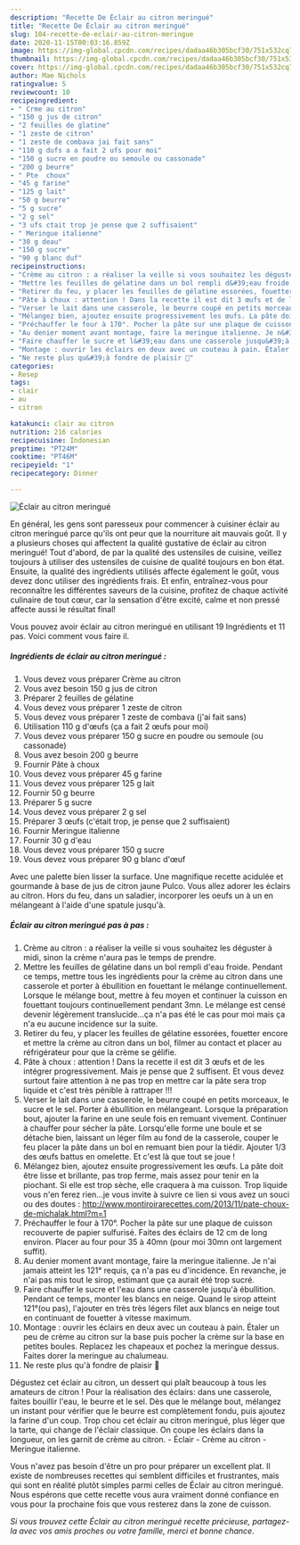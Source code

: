 ```yaml
---
description: "Recette De Éclair au citron meringué"
title: "Recette De Éclair au citron meringué"
slug: 104-recette-de-eclair-au-citron-meringue
date: 2020-11-15T00:03:16.859Z
image: https://img-global.cpcdn.com/recipes/dadaa46b305bcf30/751x532cq70/eclair-au-citron-meringue-photo-principale-de-la-recette.jpg
thumbnail: https://img-global.cpcdn.com/recipes/dadaa46b305bcf30/751x532cq70/eclair-au-citron-meringue-photo-principale-de-la-recette.jpg
cover: https://img-global.cpcdn.com/recipes/dadaa46b305bcf30/751x532cq70/eclair-au-citron-meringue-photo-principale-de-la-recette.jpg
author: Mae Nichols
ratingvalue: 5
reviewcount: 10
recipeingredient:
- " Crme au citron"
- "150 g jus de citron"
- "2 feuilles de glatine"
- "1 zeste de citron"
- "1 zeste de combava jai fait sans"
- "110 g dufs a a fait 2 ufs pour moi"
- "150 g sucre en poudre ou semoule ou cassonade"
- "200 g beurre"
- " Pte  choux"
- "45 g farine"
- "125 g lait"
- "50 g beurre"
- "5 g sucre"
- "2 g sel"
- "3 ufs ctait trop je pense que 2 suffisaient"
- " Meringue italienne"
- "30 g deau"
- "150 g sucre"
- "90 g blanc duf"
recipeinstructions:
- "Crème au citron : a réaliser la veille si vous souhaitez les déguster à midi, sinon la crème n&#39;aura pas le temps de prendre."
- "Mettre les feuilles de gélatine dans un bol rempli d&#39;eau froide. Pendant ce temps, mettre tous les ingrédients pour la crème au citron dans une casserole et porter à ébullition en fouettant le mélange continuellement. Lorsque le mélange bout, mettre à feu moyen et continuer la cuisson en fouettant toujours continuellement pendant 3mn. Le mélange est censé devenir légèrement translucide...ça n&#39;a pas été le cas pour moi mais ça n&#39;a eu aucune incidence sur la suite."
- "Retirer du feu, y placer les feuilles de gélatine essorées, fouetter encore et mettre la crème au citron dans un bol, filmer au contact et placer au réfrigérateur pour que la crème se gélifie."
- "Pâte à choux : attention ! Dans la recette il est dit 3 œufs et de les intégrer progressivement. Mais je pense que 2 suffisent. Et vous devez surtout faire attention à ne pas trop en mettre car la pâte sera trop liquide et c&#39;est très pénible à rattraper !!!"
- "Verser le lait dans une casserole, le beurre coupé en petits morceaux, le sucre et le sel. Porter à ébullition en mélangeant. Lorsque la préparation bout, ajouter la farine en une seule fois en remuant vivement. Continuer à chauffer pour sécher la pâte. Lorsqu&#39;elle forme une boule et se détache bien, laissant un léger film au fond de la casserole, couper le feu placer la pâte dans un bol en remuant bien pour la tiédir. Ajouter 1/3 des œufs battus en omelette. Et c&#39;est là que tout se joue !"
- "Mélangez bien, ajoutez ensuite progressivement les œufs. La pâte doit être lisse et brillante, pas trop ferme, mais assez pour tenir en la piochant. Si elle est trop sèche, elle craquera à ma cuisson. Trop liquide vous n&#39;en ferez rien...je vous invite à suivre ce lien si vous avez un souci ou des doutes : http://www.montiroirarecettes.com/2013/11/pate-choux-de-michalak.html?m=1"
- "Préchauffer le four à 170°. Pocher la pâte sur une plaque de cuisson recouverte de papier sulfurisé. Faites des éclairs de 12 cm de long environ. Placer au four pour 35 à 40mn (pour moi 30mn ont largement suffit)."
- "Au denier moment avant montage, faire la meringue italienne. Je n&#39;ai jamais atteint les 121° requis, ça n&#39;a pas eu d&#39;incidence. En revanche, je n&#39;ai pas mis tout le sirop, estimant que ça aurait été trop sucré."
- "Faire chauffer le sucre et l&#39;eau dans une casserole jusqu&#39;à ébullition. Pendant ce temps, monter les blancs en neige. Quand le sirop atteint 121°(ou pas), l&#39;ajouter en très très légers filet aux blancs en neige tout en continuant de fouetter à vitesse maximum."
- "Montage : ouvrir les éclairs en deux avec un couteau à pain. Étaler un peu de crème au citron sur la base puis pocher la crème sur la base en petites boules. Replacez les chapeaux et pochez la meringue dessus. Faites dorer la meringue au chalumeau."
- "Ne reste plus qu&#39;à fondre de plaisir 🤪"
categories:
- Resep
tags:
- clair
- au
- citron

katakunci: clair au citron 
nutrition: 216 calories
recipecuisine: Indonesian
preptime: "PT24M"
cooktime: "PT46M"
recipeyield: "1"
recipecategory: Dinner

---
```



![Éclair au citron meringué](https://img-global.cpcdn.com/recipes/dadaa46b305bcf30/751x532cq70/eclair-au-citron-meringue-photo-principale-de-la-recette.jpg)

En général, les gens sont paresseux pour commencer à cuisiner éclair au citron meringué parce qu'ils ont peur que la nourriture ait mauvais goût. Il y a plusieurs choses qui affectent la qualité gustative de éclair au citron meringué! Tout d'abord, de par la qualité des ustensiles de cuisine, veillez toujours à utiliser des ustensiles de cuisine de qualité toujours en bon état. Ensuite, la qualité des ingrédients utilisés affecte également le goût, vous devez donc utiliser des ingrédients frais. Et enfin, entraînez-vous pour reconnaître les différentes saveurs de la cuisine, profitez de chaque activité culinaire de tout cœur, car la sensation d'être excité, calme et non pressé affecte aussi le résultat final!

<!--inarticleads1-->

Vous pouvez avoir éclair au citron meringué en utilisant 19 Ingrédients et 11 pas. Voici comment vous faire il.

##### Ingrédients de éclair au citron meringué :

1. Vous devez vous préparer  Crème au citron
1. Vous avez besoin 150 g jus de citron
1. Préparer 2 feuilles de gélatine
1. Vous devez vous préparer 1 zeste de citron
1. Vous devez vous préparer 1 zeste de combava (j&#39;ai fait sans)
1. Utilisation 110 g d&#39;œufs (ça a fait 2 œufs pour moi)
1. Vous devez vous préparer 150 g sucre en poudre ou semoule (ou cassonade)
1. Vous avez besoin 200 g beurre
1. Fournir  Pâte à choux
1. Vous devez vous préparer 45 g farine
1. Vous devez vous préparer 125 g lait
1. Fournir 50 g beurre
1. Préparer 5 g sucre
1. Vous devez vous préparer 2 g sel
1. Préparer 3 œufs (c&#39;était trop, je pense que 2 suffisaient)
1. Fournir  Meringue italienne
1. Fournir 30 g d&#39;eau
1. Vous devez vous préparer 150 g sucre
1. Vous devez vous préparer 90 g blanc d&#39;œuf


Avec une palette bien lisser la surface. Une magnifique recette acidulée et gourmande à base de jus de citron jaune Pulco. Vous allez adorer les éclairs au citron. Hors du feu, dans un saladier, incorporer les oeufs un à un en mélangeant à l&#39;aide d&#39;une spatule jusqu&#39;à. 

<!--inarticleads2-->

##### Éclair au citron meringué pas à pas :

1. Crème au citron : a réaliser la veille si vous souhaitez les déguster à midi, sinon la crème n&#39;aura pas le temps de prendre.
1. Mettre les feuilles de gélatine dans un bol rempli d&#39;eau froide. Pendant ce temps, mettre tous les ingrédients pour la crème au citron dans une casserole et porter à ébullition en fouettant le mélange continuellement. Lorsque le mélange bout, mettre à feu moyen et continuer la cuisson en fouettant toujours continuellement pendant 3mn. Le mélange est censé devenir légèrement translucide...ça n&#39;a pas été le cas pour moi mais ça n&#39;a eu aucune incidence sur la suite.
1. Retirer du feu, y placer les feuilles de gélatine essorées, fouetter encore et mettre la crème au citron dans un bol, filmer au contact et placer au réfrigérateur pour que la crème se gélifie.
1. Pâte à choux : attention ! Dans la recette il est dit 3 œufs et de les intégrer progressivement. Mais je pense que 2 suffisent. Et vous devez surtout faire attention à ne pas trop en mettre car la pâte sera trop liquide et c&#39;est très pénible à rattraper !!!
1. Verser le lait dans une casserole, le beurre coupé en petits morceaux, le sucre et le sel. Porter à ébullition en mélangeant. Lorsque la préparation bout, ajouter la farine en une seule fois en remuant vivement. Continuer à chauffer pour sécher la pâte. Lorsqu&#39;elle forme une boule et se détache bien, laissant un léger film au fond de la casserole, couper le feu placer la pâte dans un bol en remuant bien pour la tiédir. Ajouter 1/3 des œufs battus en omelette. Et c&#39;est là que tout se joue !
1. Mélangez bien, ajoutez ensuite progressivement les œufs. La pâte doit être lisse et brillante, pas trop ferme, mais assez pour tenir en la piochant. Si elle est trop sèche, elle craquera à ma cuisson. Trop liquide vous n&#39;en ferez rien...je vous invite à suivre ce lien si vous avez un souci ou des doutes : http://www.montiroirarecettes.com/2013/11/pate-choux-de-michalak.html?m=1
1. Préchauffer le four à 170°. Pocher la pâte sur une plaque de cuisson recouverte de papier sulfurisé. Faites des éclairs de 12 cm de long environ. Placer au four pour 35 à 40mn (pour moi 30mn ont largement suffit).
1. Au denier moment avant montage, faire la meringue italienne. Je n&#39;ai jamais atteint les 121° requis, ça n&#39;a pas eu d&#39;incidence. En revanche, je n&#39;ai pas mis tout le sirop, estimant que ça aurait été trop sucré.
1. Faire chauffer le sucre et l&#39;eau dans une casserole jusqu&#39;à ébullition. Pendant ce temps, monter les blancs en neige. Quand le sirop atteint 121°(ou pas), l&#39;ajouter en très très légers filet aux blancs en neige tout en continuant de fouetter à vitesse maximum.
1. Montage : ouvrir les éclairs en deux avec un couteau à pain. Étaler un peu de crème au citron sur la base puis pocher la crème sur la base en petites boules. Replacez les chapeaux et pochez la meringue dessus. Faites dorer la meringue au chalumeau.
1. Ne reste plus qu&#39;à fondre de plaisir 🤪


Dégustez cet éclair au citron, un dessert qui plaît beaucoup à tous les amateurs de citron ! Pour la réalisation des éclairs: dans une casserole, faites bouillir l&#39;eau, le beurre et le sel. Dès que le mélange bout, mélangez un instant pour vérifier que le beurre est complètement fondu, puis ajoutez la farine d&#39;un coup. Trop chou cet éclair au citron meringué, plus léger que la tarte, qui change de l&#39;éclair classique. On coupe les éclairs dans la longueur, on les garnit de crème au citron. - Éclair - Crème au citron - Meringue italienne. 

<!--inarticleads1-->

<p>
Vous n'avez pas besoin d'être un pro pour préparer un excellent plat. Il existe de nombreuses recettes qui semblent difficiles et frustrantes, mais qui sont en réalité plutôt simples parmi celles de Éclair au citron meringué. Nous espérons que cette recette vous aura vraiment donné confiance en vous pour la prochaine fois que vous resterez dans la zone de cuisson.
</p>

<p>
<i>Si vous trouvez cette Éclair au citron meringué recette précieuse, partagez-la avec vos amis proches ou votre famille, merci et bonne chance.</i>
</p>
